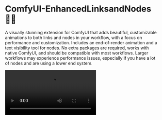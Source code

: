 # ComfyUI-EnhancedLinksandNodes 🎨✨

A visually stunning extension for ComfyUI that adds beautiful, customizable animations to both links and nodes in your workflow, with a focus on performance and customization. Includes an end-of-render animation and a text visibility tool for nodes. No extra packages are required, works with native ComfyUI, and should be compatible with most workflows. Larger workflows may experience performance issues, especially if you have a lot of nodes and are using a lower end system.

<video src="https://i.imgur.com/o7hm1Em.mp4" controls></video>
